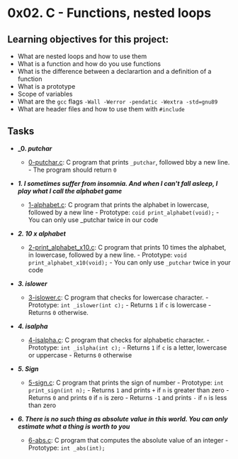 # 0x02. C - Functions, nested loops

## Learning objectives for this project:

- What are nested loops and how to use them
- What is a function and how do you use functions
- What is the difference between a declarartion and a definition of a function
- What is a prototype
- Scope of variables
- What are the `gcc` flags `-Wall -Werror -pendatic -Wextra -std=gnu89`	
- What are header files and how to use them with `#include`

## Tasks
- **_0. _putchar_**
	- [0-putchar.c](./0-putchar.c): C program that prints `_putchar`, followed bby a new line.
					- The program should return `0`

- **_1. I sometimes suffer from insomnia. And when I can't fall asleep, I play what I call the alphabet game_**
	- [1-alphabet.c](./1-alphabet.c): C program that prints the alphabet in lowercase, followed by a new line
					  - Prototype: `coid print_alphabet(void);`
					  - You can only use _putchar twice in our code

- **_2. 10 x alphabet_**
	- [2-print_alphabet_x10.c](./2-print_alphabet_x10.c): C program that prints 10 times the alphabet, in lowercase, followed by a new line.
							      - Prototype: `void print_alphabet_x10(void);`
							      - You can only use `_putchar` twice in your code

- **_3. islower_**
	- [3-islower.c](./3-islower.c): C program that checks for lowercase character.
					- Prototype: `int _islower(int c);`
					- Returns `1` if `c` is lowercase
					- Returns `0` otherwise.

- **_4. isalpha_**
	- [4-isalpha.c](./4-isalpha.c): C program that checks for alphabetic character.
					- Prototype: `int _islpha(int c);`
					- Returns `1` if `c` is a letter, lowercase or uppercase
					- Returns `0` otherwise

- **_5. Sign_**
	- [5-sign.c](./5-sign.c): C program that prints the sign of number
				  - Prototype: `int print_sign(int n);`
				  - Returns `1` and prints `+` if `n` is greater than zero
				  - Returns `0` and prints `0` if `n` is zero
				  - Returns `-1` and prints `-` if `n` is less than zero

- **_6. There is no such thing as absolute value in this world. You can only estimate what a thing is worth to you_**
	- [6-abs.c](./6-abs.c): C program that computes the absolute value of an integer
				- Prototype: `int _abs(int);`

